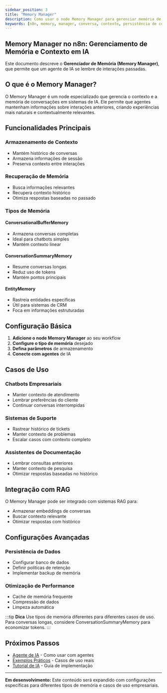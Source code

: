 ```yaml
---
sidebar_position: 3
title: "Memory Manager"
description: Como usar o node Memory Manager para gerenciar memória de conversação
keywords: [n8n, memory, manager, conversa, contexto, persistência de contexto, RAG, memória conversacional, IA empresarial]
---
```


## Memory Manager no n8n: Gerenciamento de Memória e Contexto em IA

Este documento descreve o **Gerenciador de Memória (Memory Manager)**, que permite que um agente de IA se lembre de interações passadas.

## O que é o Memory Manager?

O Memory Manager é um node especializado que gerencia o contexto e a memória de conversações em sistemas de IA. Ele permite que agentes mantenham informações sobre interações anteriores, criando experiências mais naturais e contextualmente relevantes.

## Funcionalidades Principais

### Armazenamento de Contexto

- Mantém histórico de conversas
- Armazena informações de sessão
- Preserva contexto entre interações

### Recuperação de Memória

- Busca informações relevantes
- Recupera contexto histórico
- Otimiza respostas baseadas no passado

### Tipos de Memória

#### ConversationalBufferMemory

- Armazena conversas completas
- Ideal para chatbots simples
- Mantém contexto linear

#### ConversationSummaryMemory

- Resume conversas longas
- Reduz uso de tokens
- Mantém pontos principais

#### EntityMemory

- Rastreia entidades específicas
- Útil para sistemas de CRM
- Foca em informações estruturadas

## Configuração Básica

1. **Adicione o node Memory Manager** ao seu workflow
2. **Configure o tipo de memória** desejado
3. **Defina parâmetros** de armazenamento
4. **Conecte com agentes** de IA

## Casos de Uso

### Chatbots Empresariais

- Manter contexto de atendimento
- Lembrar preferências do cliente
- Continuar conversas interrompidas

### Sistemas de Suporte

- Rastrear histórico de tickets
- Manter contexto de problemas
- Escalar casos com contexto completo

### Assistentes de Documentação

- Lembrar consultas anteriores
- Manter contexto de pesquisa
- Otimizar respostas baseadas no histórico

## Integração com RAG

O Memory Manager pode ser integrado com sistemas RAG para:

- Armazenar embeddings de conversas
- Buscar contexto relevante
- Otimizar respostas com histórico

## Configurações Avançadas

### Persistência de Dados

- Configurar banco de dados
- Definir políticas de retenção
- Implementar backup de memória

### Otimização de Performance

- Cache de memória frequente
- Compressão de dados
- Limpeza automática

:::tip **Dica**
Use tipos de memória diferentes para diferentes casos de uso. Para conversas longas, considere ConversationSummaryMemory para economizar tokens.
:::

## Próximos Passos

- [Agente de IA](./ai-agent) - Como usar com agentes
- [Exemplos Práticos](../exemplos-casos/) - Casos de uso reais
- [Tutorial de IA](../tutorial-ai) - Guia de implementação

---

**Em desenvolvimento:** Este conteúdo será expandido com configurações específicas para diferentes tipos de memória e casos de uso empresariais.
